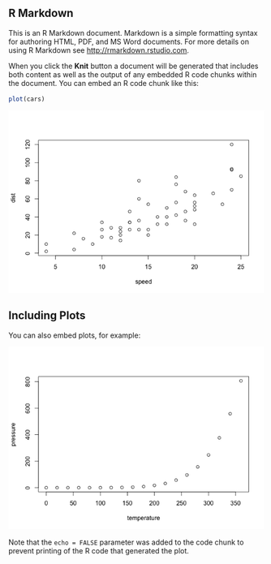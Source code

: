 R Markdown
----------

This is an R Markdown document. Markdown is a simple formatting syntax
for authoring HTML, PDF, and MS Word documents. For more details on
using R Markdown see
<a href="http://rmarkdown.rstudio.com" class="uri">http://rmarkdown.rstudio.com</a>.

When you click the **Knit** button a document will be generated that
includes both content as well as the output of any embedded R code
chunks within the document. You can embed an R code chunk like this:

``` r
plot(cars)
```

![](githubMD_files/figure-markdown_github/cars-1.png)

Including Plots
---------------

You can also embed plots, for example:

![](githubMD_files/figure-markdown_github/pressure-1.png)

Note that the `echo = FALSE` parameter was added to the code chunk to
prevent printing of the R code that generated the plot.
